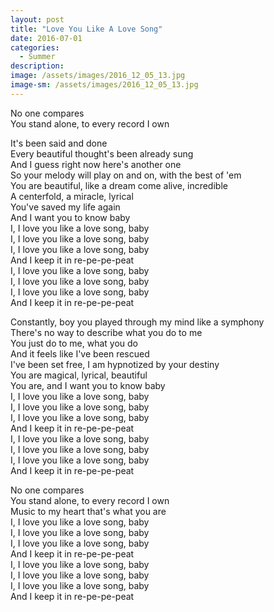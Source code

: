 ```yaml
---
layout: post
title: "Love You Like A Love Song"
date: 2016-07-01
categories:
  - Summer
description: 
image: /assets/images/2016_12_05_13.jpg
image-sm: /assets/images/2016_12_05_13.jpg
---
```

No one compares  
You stand alone, to every record I own


It's been said and done  
Every beautiful thought's been already sung  
And I guess right now here's another one  
So your melody will play on and on, with the best of 'em  
You are beautiful, like a dream come alive, incredible  
A centerfold, a miracle, lyrical  
You've saved my life again  
And I want you to know baby  
I, I love you like a love song, baby  
I, I love you like a love song, baby  
I, I love you like a love song, baby  
And I keep it in re-pe-pe-peat  
I, I love you like a love song, baby  
I, I love you like a love song, baby  
I, I love you like a love song, baby  
And I keep it in re-pe-pe-peat  


Constantly, boy you played through my mind like a symphony    
There's no way to describe what you do to me    
You just do to me, what you do  
And it feels like I've been rescued  
I've been set free, I am hypnotized by your destiny   
You are magical, lyrical, beautiful  
You are, and I want you to know baby  
I, I love you like a love song, baby  
I, I love you like a love song, baby  
I, I love you like a love song, baby  
And I keep it in re-pe-pe-peat  
I, I love you like a love song, baby   
I, I love you like a love song, baby  
I, I love you like a love song, baby  
And I keep it in re-pe-pe-peat  


No one compares  
You stand alone, to every record I own  
Music to my heart that's what you are  
I, I love you like a love song, baby  
I, I love you like a love song, baby  
I, I love you like a love song, baby  
And I keep it in re-pe-pe-peat  
I, I love you like a love song, baby  
I, I love you like a love song, baby  
I, I love you like a love song, baby  
And I keep it in re-pe-pe-peat   
